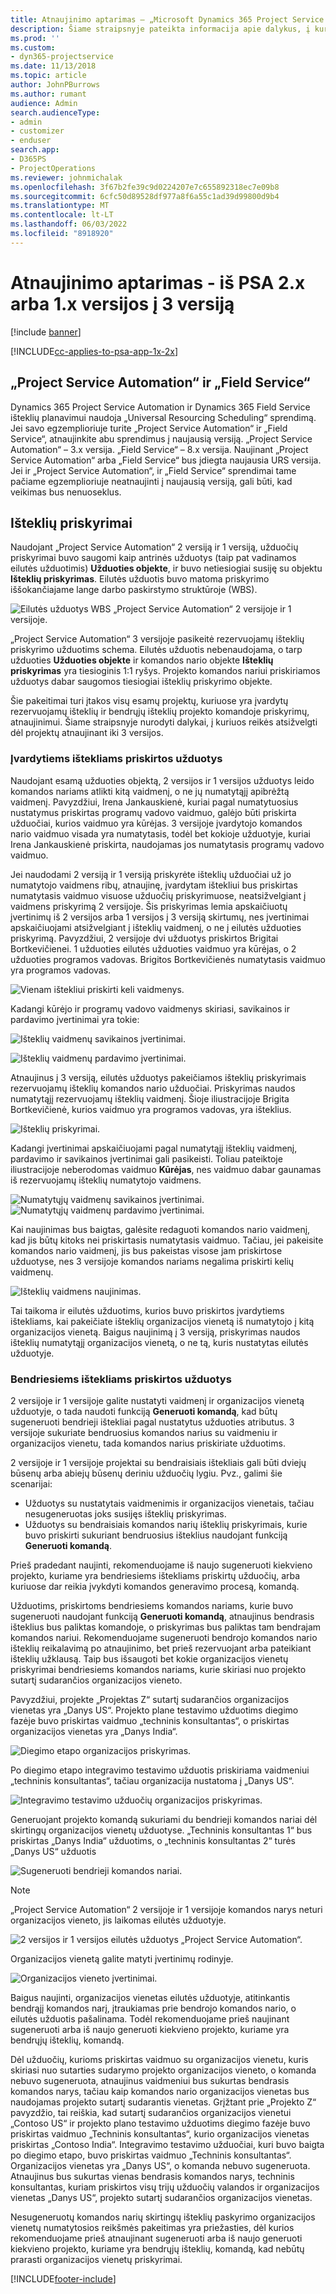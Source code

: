 ```yaml
---
title: Atnaujinimo aptarimas – „Microsoft Dynamics 365 Project Service Automation“  iš 2.x arba 1.x versijos į 3 versiją
description: Šiame straipsnyje pateikta informacija apie dalykus, į kuriuos reikia atsižvelgti atnaujinant iš „Project Service Automation“ 2.x arba 1.x versijos į 3 versiją.
ms.prod: ''
ms.custom:
- dyn365-projectservice
ms.date: 11/13/2018
ms.topic: article
author: JohnPBurrows
ms.author: rumant
audience: Admin
search.audienceType:
- admin
- customizer
- enduser
search.app:
- D365PS
- ProjectOperations
ms.reviewer: johnmichalak
ms.openlocfilehash: 3f67b2fe39c9d0224207e7c655892318ec7e09b8
ms.sourcegitcommit: 6cfc50d89528df977a8f6a55c1ad39d99800d9b4
ms.translationtype: MT
ms.contentlocale: lt-LT
ms.lasthandoff: 06/03/2022
ms.locfileid: "8918920"
---
```

# <a name="upgrade-considerations---psa-version-2x-or-1x-to-version-3"></a>Atnaujinimo aptarimas - iš PSA 2.x arba 1.x versijos į 3 versiją

[!include [banner](../includes/psa-now-project-operations.md)]

[!INCLUDE[cc-applies-to-psa-app-1x-2x](../includes/cc-applies-to-psa-app-1x-2x.md)]

## <a name="project-service-automation-and-field-service"></a>„Project Service Automation“ ir „Field Service“
Dynamics 365 Project Service Automation ir Dynamics 365 Field Service išteklių planavimui naudoja „Universal Resourcing Scheduling“ sprendimą. Jei savo egzemplioriuje turite „Project Service Automation“ ir „Field Service“, atnaujinkite abu sprendimus į naujausią versiją. „Project Service Automation“ – 3.x versija. „Field Service“ – 8.x versija. Naujinant „Project Service Automation“ arba „Field Service“ bus įdiegta naujausia URS versija. Jei ir „Project Service Automation“, ir „Field Service“ sprendimai tame pačiame egzemplioriuje neatnaujinti į naujausią versiją, gali būti, kad veikimas bus nenuoseklus.

## <a name="resource-assignments"></a>Išteklių priskyrimai
Naudojant „Project Service Automation“ 2 versiją ir 1 versiją, užduočių priskyrimai buvo saugomi kaip antrinės užduotys (taip pat vadinamos eilutės užduotimis) **Užduoties objekte**, ir buvo netiesiogiai susiję su objektu **Išteklių priskyrimas**. Eilutės užduotis buvo matoma priskyrimo iššokančiajame lange darbo paskirstymo struktūroje (WBS).

![Eilutės užduotys WBS „Project Service Automation“ 2 versijoje ir 1 versijoje.](media/upgrade-line-task-01.png)

„Project Service Automation“ 3 versijoje pasikeitė rezervuojamų išteklių priskyrimo užduotims schema. Eilutės užduotis nebenaudojama, o tarp užduoties **Užduoties objekte** ir komandos nario objekte **Išteklių priskyrimas** yra tiesioginis 1:1 ryšys. Projekto komandos nariui priskiriamos užduotys dabar saugomos tiesiogiai išteklių priskyrimo objekte.  

Šie pakeitimai turi įtakos visų esamų projektų, kuriuose yra įvardytų rezervuojamų išteklių ir bendrųjų išteklių projekto komandoje priskyrimų, atnaujinimui. Šiame straipsnyje nurodyti dalykai, į kuriuos reikės atsižvelgti dėl projektų atnaujinant iki 3 versijos. 

### <a name="tasks-assigned-to-named-resources"></a>Įvardytiems ištekliams priskirtos užduotys
Naudojant esamą užduoties objektą, 2 versijos ir 1 versijos užduotys leido komandos nariams atlikti kitą vaidmenį, o ne jų numatytąjį apibrėžtą vaidmenį. Pavyzdžiui, Irena Jankauskienė, kuriai pagal numatytuosius nustatymus priskirtas programų vadovo vaidmuo, galėjo būti priskirta užduočiai, kurios vaidmuo yra kūrėjas. 3 versijoje įvardytojo komandos nario vaidmuo visada yra numatytasis, todėl bet kokioje užduotyje, kuriai Irena Jankauskienė priskirta, naudojamas jos numatytasis programų vadovo vaidmuo.

Jei naudodami 2 versiją ir 1 versiją priskyrėte išteklių užduočiai už jo numatytojo vaidmens ribų, atnaujinę, įvardytam ištekliui bus priskirtas numatytasis vaidmuo visuose užduočių priskyrimuose, neatsižvelgiant į vaidmens priskyrimą 2 versijoje. Šis priskyrimas lemia apskaičiuotų įvertinimų iš 2 versijos arba 1 versijos į 3 versiją skirtumų, nes įvertinimai apskaičiuojami atsižvelgiant į išteklių vaidmenį, o ne į eilutės užduoties priskyrimą. Pavyzdžiui, 2 versijoje dvi užduotys priskirtos Brigitai Bortkevičienei. 1 užduoties eilutės užduoties vaidmuo yra kūrėjas, o 2 užduoties programos vadovas. Brigitos Bortkevičienės numatytasis vaidmuo yra programos vadovas.

![Vienam ištekliui priskirti keli vaidmenys.](media/upgrade-multiple-roles-02.png)

Kadangi kūrėjo ir programų vadovo vaidmenys skiriasi, savikainos ir pardavimo įvertinimai yra tokie:

![Išteklių vaidmenų savikainos įvertinimai.](media/upggrade-cost-estimates-03.png)

![Išteklių vaidmenų pardavimo įvertinimai.](media/upgrade-sales-estimates-04.png)

Atnaujinus į 3 versiją, eilutės užduotys pakeičiamos išteklių priskyrimais rezervuojamų išteklių komandos nario užduočiai. Priskyrimas naudos numatytąjį rezervuojamų išteklių vaidmenį. Šioje iliustracijoje Brigita Bortkevičienė, kurios vaidmuo yra programos vadovas, yra išteklius.

![Išteklių priskyrimai.](media/resource-assignment-v2-05.png)

Kadangi įvertinimai apskaičiuojami pagal numatytąjį išteklių vaidmenį, pardavimo ir savikainos įvertinimai gali pasikeisti. Toliau pateiktoje iliustracijoje neberodomas vaidmuo **Kūrėjas**, nes vaidmuo dabar gaunamas iš rezervuojamų išteklių numatytojo vaidmens.

![Numatytųjų vaidmenų savikainos įvertinimai.](media/resource-assignment-cost-estimate-06.png)
![Numatytųjų vaidmenų pardavimo įvertinimai.](media/resource-assignment-sales-estimate-07.png)

Kai naujinimas bus baigtas, galėsite redaguoti komandos nario vaidmenį, kad jis būtų kitoks nei priskirtasis numatytasis vaidmuo. Tačiau, jei pakeisite komandos nario vaidmenį, jis bus pakeistas visose jam priskirtose užduotyse, nes 3 versijoje komandos nariams negalima priskirti kelių vaidmenų.

![Išteklių vaidmens naujinimas.](media/resource-role-assignment-08.png)

Tai taikoma ir eilutės užduotims, kurios buvo priskirtos įvardytiems ištekliams, kai pakeičiate išteklių organizacijos vienetą iš numatytojo į kitą organizacijos vienetą. Baigus naujinimą į 3 versiją, priskyrimas naudos išteklių numatytąjį organizacijos vienetą, o ne tą, kuris nustatytas eilutės užduotyje.

### <a name="tasks-assigned-to-generic-resources"></a>Bendriesiems ištekliams priskirtos užduotys
2 versijoje ir 1 versijoje galite nustatyti vaidmenį ir organizacijos vienetą užduotyje, o tada naudoti funkciją **Generuoti komandą**, kad būtų sugeneruoti bendrieji ištekliai pagal nustatytus užduoties atributus. 3 versijoje sukuriate bendruosius komandos narius su vaidmeniu ir organizacijos vienetu, tada komandos narius priskiriate užduotims.

2 versijoje ir 1 versijoje projektai su bendraisiais ištekliais gali būti dviejų būsenų arba abiejų būsenų deriniu užduočių lygiu. Pvz., galimi šie scenarijai:

- Užduotys su nustatytais vaidmenimis ir organizacijos vienetais, tačiau nesugeneruotas joks susijęs išteklių priskyrimas.
- Užduotys su bendraisiais komandos narių išteklių priskyrimais, kurie buvo priskirti sukuriant bendruosius išteklius naudojant funkciją **Generuoti komandą**.

Prieš pradedant naujinti, rekomenduojame iš naujo sugeneruoti kiekvieno projekto, kuriame yra bendriesiems ištekliams priskirtų užduočių, arba kuriuose dar reikia įvykdyti komandos generavimo procesą, komandą.

Užduotims, priskirtoms bendriesiems komandos nariams, kurie buvo sugeneruoti naudojant funkciją **Generuoti komandą**, atnaujinus bendrasis išteklius bus paliktas komandoje, o priskyrimas bus paliktas tam bendrajam komandos nariui. Rekomenduojame sugeneruoti bendrojo komandos nario išteklių reikalavimą po atnaujinimo, bet prieš rezervuojant arba pateikiant išteklių užklausą. Taip bus išsaugoti bet kokie organizacijos vienetų priskyrimai bendriesiems komandos nariams, kurie skiriasi nuo projekto sutartį sudarančios organizacijos vieneto.

Pavyzdžiui, projekte „Projektas Z“ sutartį sudarančios organizacijos vienetas yra „Danys US“. Projekto plane testavimo užduotims diegimo fazėje buvo priskirtas vaidmuo „techninis konsultantas“, o priskirtas organizacijos vienetas yra „Danys India“.

![Diegimo etapo organizacijos priskyrimas.](media/org-unit-assignment-09.png)

Po diegimo etapo integravimo testavimo užduotis priskiriama vaidmeniui „techninis konsultantas“, tačiau organizacija nustatoma į „Danys US“.  

![Integravimo testavimo užduočių organizacijos priskyrimas.](media/org-unit-generate-team-10.png)

Generuojant projekto komandą sukuriami du bendrieji komandos nariai dėl skirtingų organizacijos vienetų užduotyse. „Techninis konsultantas 1“ bus priskirtas „Danys India“ užduotims, o „techninis konsultantas 2“ turės „Danys US“ užduotis  

![Sugeneruoti bendrieji komandos nariai.](media/org-unit-assignments-multiple-resources-11.png)

> [!NOTE]
> „Project Service Automation“ 2 versijoje ir 1 versijoje komandos narys neturi organizacijos vieneto, jis laikomas eilutės užduotyje.

![2 versijos ir 1 versijos eilutės užduotys „Project Service Automation“.](media/line-tasks-12.png)

Organizacijos vienetą galite matyti įvertinimų rodinyje. 

![Organizacijos vieneto įvertinimai.](media/org-unit-estimates-view-13.png)
 
Baigus naujinti, organizacijos vienetas eilutės užduotyje, atitinkantis bendrąjį komandos narį, įtraukiamas prie bendrojo komandos nario, o eilutės užduotis pašalinama. Todėl rekomenduojame prieš naujinant sugeneruoti arba iš naujo generuoti kiekvieno projekto, kuriame yra bendrųjų išteklių, komandą.

Dėl užduočių, kurioms priskirtas vaidmuo su organizacijos vienetu, kuris skiriasi nuo sutarties sudarymo projekto organizacijos vieneto, o komanda nebuvo sugeneruota, atnaujinus vaidmeniui bus sukurtas bendrasis komandos narys, tačiau kaip komandos nario organizacijos vienetas bus naudojamas projekto sutartį sudarantis vienetas. Grįžtant prie „Projekto Z“ pavyzdžio, tai reiškia, kad sutartį sudarančios organizacijos vienetui „Contoso US“ ir projekto plano testavimo užduotims diegimo fazėje buvo priskirtas vaidmuo „Techninis konsultantas“, kurio organizacijos vienetas priskirtas „Contoso India“. Integravimo testavimo užduočiai, kuri buvo baigta po diegimo etapo, buvo priskirtas vaidmuo „Techninis konsultantas“. Organizacijos vienetas yra „Danys US“, o komanda nebuvo sugeneruota. Atnaujinus bus sukurtas vienas bendrasis komandos narys, techninis konsultantas, kuriam priskirtos visų trijų užduočių valandos ir organizacijos vienetas „Danys US“, projekto sutartį sudarančios organizacijos vienetas.   
 
Nesugeneruotų komandos narių skirtingų išteklių paskyrimo organizacijos vienetų numatytosios reikšmės pakeitimas yra priežasties, dėl kurios rekomenduojame prieš atnaujinant sugeneruoti arba iš naujo generuoti kiekvieno projekto, kuriame yra bendrųjų išteklių, komandą, kad nebūtų prarasti organizacijos vienetų priskyrimai.



[!INCLUDE[footer-include](../includes/footer-banner.md)]
